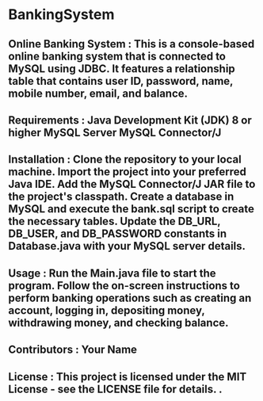 # BankingSystem
Online Banking System :
This is a console-based online banking system that is connected to MySQL using JDBC.
It features a relationship table that contains user ID, password, name, mobile number,
email, and balance.
--------------------------------------------------------------------------------------------------------
Requirements :
Java Development Kit (JDK) 8 or higher
MySQL Server
MySQL Connector/J
--------------------------------------------------------------------------------------------------------
Installation :
Clone the repository to your local machine.
Import the project into your preferred Java IDE.
Add the MySQL Connector/J JAR file to the project's classpath.
Create a database in MySQL and execute the bank.sql script to create the necessary tables.
Update the DB_URL, DB_USER, and DB_PASSWORD constants in Database.java with your MySQL server details.
----------------------------------------------------------------------------------------------------------
Usage :
Run the Main.java file to start the program.
Follow the on-screen instructions to perform banking operations such as creating an account, logging in,
depositing money, withdrawing money, and checking balance.
------------------------------------------------------------------------------------------------------------
Contributors :
Your Name
-------------------------------------------------------------------------------------------------------------
License :
This project is licensed under the MIT License - see the LICENSE file for details.
.
---------------------------------------------------------------------------------------------------------------


